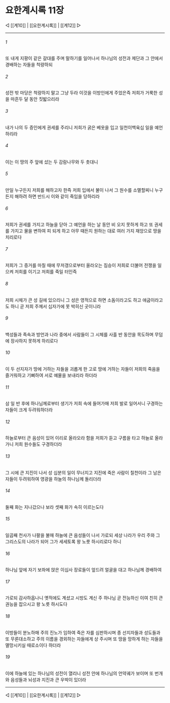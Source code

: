 # 요한계시록 11장

◁ [[계10]] | [[요한계시록]] | [[계12]] ▷
***

###### 1
또 내게 지팡이 같은 갈대를 주며 말하기를 일어나서 하나님의 성전과 제단과 그 안에서 경배하는 자들을 척량하되

###### 2
성전 밖 마당은 척량하지 말고 그냥 두라 이것을 이방인에게 주었은즉 저희가 거룩한 성을 마흔두 달 동안 짓밟으리라

###### 3
내가 나의 두 증인에게 권세를 주리니 저희가 굵은 베옷을 입고 일천이백육십 일을 예언하리라

###### 4
이는 이 땅의 주 앞에 섰는 두 감람나무와 두 촛대니

###### 5
만일 누구든지 저희를 해하고자 한즉 저희 입에서 불이 나서 그 원수를 소멸할찌니 누구든지 해하려 하면 반드시 이와 같이 죽임을 당하리라

###### 6
저희가 권세를 가지고 하늘을 닫아 그 예언을 하는 날 동안 비 오지 못하게 하고 또 권세를 가지고 물을 변하여 피 되게 하고 아무 때든지 원하는 대로 여러 가지 재앙으로 땅을 치리로다

###### 7
저희가 그 증거를 마칠 때에 무저갱으로부터 올라오는 짐승이 저희로 더불어 전쟁을 일으켜 저희를 이기고 저희를 죽일 터인즉

###### 8
저희 시체가 큰 성 길에 있으리니 그 성은 영적으로 하면 소돔이라고도 하고 애굽이라고도 하니 곧 저희 주께서 십자가에 못 박히신 곳이니라

###### 9
백성들과 족속과 방언과 나라 중에서 사람들이 그 시체를 사흘 반 동안을 목도하며 무덤에 장사하지 못하게 하리로다

###### 10
이 두 선지자가 땅에 거하는 자들을 괴롭게 한 고로 땅에 거하는 자들이 저희의 죽음을 즐거워하고 기뻐하여 서로 예물을 보내리라 하더라

###### 11
삼 일 반 후에 하나님께로부터 생기가 저희 속에 들어가매 저희 발로 일어서니 구경하는 자들이 크게 두려워하더라

###### 12
하늘로부터 큰 음성이 있어 이리로 올라오라 함을 저희가 듣고 구름을 타고 하늘로 올라가니 저희 원수들도 구경하더라

###### 13
그 시에 큰 지진이 나서 성 십분의 일이 무너지고 지진에 죽은 사람이 칠천이라 그 남은 자들이 두려워하여 영광을 하늘의 하나님께 돌리더라

###### 14
둘째 화는 지나갔으나 보라 셋째 화가 속히 이르는도다

###### 15
일곱째 천사가 나팔을 불매 하늘에 큰 음성들이 나서 가로되 세상 나라가 우리 주와 그 그리스도의 나라가 되어 그가 세세토록 왕 노릇 하시리로다 하니

###### 16
하나님 앞에 자기 보좌에 앉은 이십사 장로들이 엎드려 얼굴을 대고 하나님께 경배하여

###### 17
가로되 감사하옵나니 옛적에도 계셨고 시방도 계신 주 하나님 곧 전능하신 이여 친히 큰 권능을 잡으시고 왕 노릇 하시도다

###### 18
이방들이 분노하매 주의 진노가 임하여 죽은 자를 심판하시며 종 선지자들과 성도들과 또 무론대소하고 주의 이름을 경외하는 자들에게 상 주시며 또 땅을 망하게 하는 자들을 멸망시키실 때로소이다 하더라

###### 19
이에 하늘에 있는 하나님의 성전이 열리니 성전 안에 하나님의 언약궤가 보이며 또 번개와 음성들과 뇌성과 지진과 큰 우박이 있더라

***
◁ [[계10]] | [[요한계시록]] | [[계12]] ▷